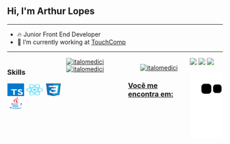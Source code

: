 ## Hi, I'm Arthur Lopes

<hr>

- 🔥 Junior Front End Developer
- 🔭 I’m currently working at [TouchComp](https://touchcomp.com.br/)

---  


<div style="display: flex">
		<div>
			<h3>Skills </h3>
				<img align="center" alt="TypeScript" height="30" width="40" src="https://raw.githubusercontent.com/devicons/devicon/master/icons/typescript/typescript-original.svg">
				<img align="center" alt="ReactJS" height="30" width="40" src="https://raw.githubusercontent.com/devicons/devicon/master/icons/react/react-original.svg">
				<img align="center" alt="CSS" height="30" width="40" src="https://raw.githubusercontent.com/devicons/devicon/master/icons/css3/css3-original.svg">
				<img align="center" alt="Java" height="30" width="40" src="https://raw.githubusercontent.com/devicons/devicon/master/icons/java/java-original.svg">
		</div>

----  

##
       
<div>
<a href="https://github.com/arthurlopesr">
  <img height="180em" src="https://github-readme-stats.vercel.app/api/top-langs?username=arthurlopesr&show_icons=true&theme=radical&locale=en&layout=compact" alt="italomedici" />
<img height="180em" src="https://github-readme-stats.vercel.app/api?username=arthurlopesr&show_icons=true&theme=radical&border_radius=10&locale=en&count_private=true&include_all_commits=true" alt="italomedici" />
</div>
<p align="center"> <img src="https://komarev.com/ghpvc/?username=arthurlopesr&label=Profile%20views&color=e6333f&style=flat" alt="italomedici" /> </p>

### Você me encontra em:

<div> 
  <a href="https://www.instagram.com/arthur_lopesr" target="_blank"><img src="https://img.shields.io/badge/-Instagram-%23E4405F?style=for-the-badge&logo=instagram&logoColor=white" target="_blank"></a>
  <a href = "mailto:arthurlopr12@gmail.com"><img src="https://img.shields.io/badge/-Gmail-%23333?style=for-the-badge&logo=gmail&logoColor=white" target="_blank"></a>
  <a href="https://www.linkedin.com/in/arthur-lopes-ab02b9236/" target="_blank"><img src="https://img.shields.io/badge/-LinkedIn-%230077B5?style=for-the-badge&logo=linkedin&logoColor=white" target="_blank"></a> 
 
  ![Snake animation](https://github.com/rafaballerini/rafaballerini/blob/output/github-contribution-grid-snake.svg)
 
</div>
